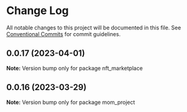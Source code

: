# Change Log

All notable changes to this project will be documented in this file.
See [Conventional Commits](https://conventionalcommits.org) for commit guidelines.

## 0.0.17 (2023-04-01)

**Note:** Version bump only for package nft_marketplace

## 0.0.16 (2023-03-29)

**Note:** Version bump only for package mom_project
